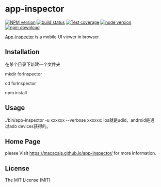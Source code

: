 # app-inspector

[![NPM version][npm-image]][npm-url]
[![build status][travis-image]][travis-url]
[![Test coverage][coveralls-image]][coveralls-url]
[![node version][node-image]][node-url]
[![npm download][download-image]][download-url]

[npm-image]: https://img.shields.io/npm/v/app-inspector.svg?style=flat-square
[npm-url]: https://npmjs.org/package/app-inspector
[travis-image]: https://img.shields.io/travis/macacajs/app-inspector.svg?style=flat-square
[travis-url]: https://travis-ci.org/macacajs/app-inspector
[coveralls-image]: https://img.shields.io/coveralls/macacajs/app-inspector.svg?style=flat-square
[coveralls-url]: https://coveralls.io/r/macacajs/app-inspector?branch=master
[node-image]: https://img.shields.io/badge/node.js-%3E=_4-green.svg?style=flat-square
[node-url]: http://nodejs.org/download/
[download-image]: https://img.shields.io/npm/dm/app-inspector.svg?style=flat-square
[download-url]: https://npmjs.org/package/app-inspector

[App-inspector](https://macacajs.github.io/app-inspector/) is a mobile UI viewer in browser.

## Installation
在某个目录下新建一个文件夹

mkdir forInspector

cd forInspector

npm install

## Usage

./bin/app-inspector -u xxxxxx --verbose
xxxxxx: ios就是udid，android是通过adb devices获得的。

## Home Page
please Visit https://macacajs.github.io/app-inspector/ for more information.

## License

The MIT License (MIT)
